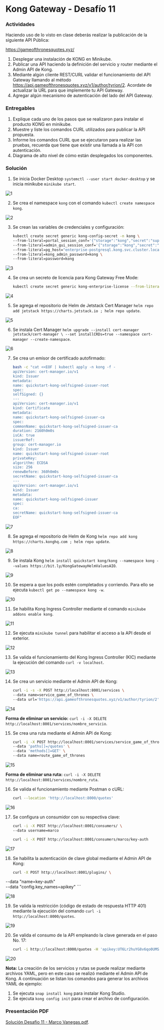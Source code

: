 # Kong Gateway - Desafío 11

### Actividades

Haciendo uso de lo visto en clase deberás realizar la publicación de la siguiente API Pública:

https://gameofthronesquotes.xyz/

1. Desplegar una instalación de KONG en Minikube.
2. Publicar una API haciendo la definición del servicio y router mediante el Admin API de Kong.
3. Mediante algún cliente REST/CURL validar el funcionamiento del API Gateway llamando al método https://api.gameofthronesquotes.xyz/v1/author/tyrion/2. Acordate de actualizar la URL para que implemente tu API Gateway.
4. Agregar algún mecanismo de autenticación del lado del API Gateway.

### Entregables

1. Explique cada uno de los pasos que se realizaron para instalar el producto KONG en minikube.
2. Muestre y liste los comandos CURL utilizados para publicar la API propuesta.
3. Informe los comandos CURL que se ejecutaron para realizar las pruebas, recuerda que tiene que existir una llamada a la API con autenticación.
4. Diagrama de alto nivel de cómo están desplegados los componentes.

### Solución

1. Se inicia Docker Desktop `systemctl --user start docker-desktop` y se inicia minikube `minikube start`.

![1](images/1.png)

2. Se crea el namespace `kong` con el comando `kubectl create namespace kong`.

![2](images/2.png)

3. Se crean las variables de credenciales y configuración:

    ```bash
    kubectl create secret generic kong-config-secret -n kong \
    --from-literal=portal_session_conf='{"storage":"kong","secret":"super_secret_salt_string","cookie_name":"portal_session","cookie_same_site":"Lax","cookie_secure":false}' \
    --from-literal=admin_gui_session_conf='{"storage":"kong","secret":"super_secret_salt_string","cookie_name":"admin_session","cookie_same_site":"Lax","cookie_secure":false}' \
    --from-literal=pg_host="enterprise-postgresql.kong.svc.cluster.local" \
    --from-literal=kong_admin_password=kong \
    --from-literal=password=kong
    ```

![3](images/3.png)

4. Se crea un secreto de licencia para Kong Gateway Free Mode:
    
    ```bash
    kubectl create secret generic kong-enterprise-license --from-literal=license="'{}'" -n kong --dry-run=client -o yaml | kubectl apply -f -
    ```

![4](images/4.png)

5. Se agrega el repositorio de Helm de Jetstack Cert Manager `helm repo add jetstack https://charts.jetstack.io ; helm repo update`.

![5](images/5.png)

6. Se instala Cert Manager `helm upgrade --install cert-manager jetstack/cert-manager \ --set installCRDs=true --namespace cert-manager --create-namespace`.

![6](images/6.png)

7. Se crea un emisor de certificado autofirmado:

    ```bash
    bash -c "cat <<EOF | kubectl apply -n kong -f -
    apiVersion: cert-manager.io/v1
    kind: Issuer
    metadata:
    name: quickstart-kong-selfsigned-issuer-root
    spec:
    selfSigned: {}
    ---
    apiVersion: cert-manager.io/v1
    kind: Certificate
    metadata:
    name: quickstart-kong-selfsigned-issuer-ca
    spec:
    commonName: quickstart-kong-selfsigned-issuer-ca
    duration: 2160h0m0s
    isCA: true
    issuerRef:
    group: cert-manager.io
    kind: Issuer
    name: quickstart-kong-selfsigned-issuer-root
    privateKey:
    algorithm: ECDSA
    size: 256
    renewBefore: 360h0m0s
    secretName: quickstart-kong-selfsigned-issuer-ca
    ---
    apiVersion: cert-manager.io/v1
    kind: Issuer
    metadata:
    name: quickstart-kong-selfsigned-issuer
    spec:
    ca:
    secretName: quickstart-kong-selfsigned-issuer-ca
    EOF"
    ```

![7](images/7.png)

8. Se agrega el repositorio de Helm de Kong `helm repo add kong https://charts.konghq.com ; helm repo update`.

![8](images/8.png)

9. Se instala Kong `helm install quickstart kong/kong --namespace kong --values https://bit.ly/KongGatewayHelmValuesAIO`.

![9](images/9.png)

10. Se espera a que los pods estén completados y corriendo. Para ello se ejecuta `kubectl get po --namespace kong -w`.

![10](images/10.png)

11. Se habilita Kong Ingress Controller mediante el comando `minikube addons enable kong`.

![11](images/11.png)

12. Se ejecuta `minikube tunnel` para habilitar el acceso a la API desde el exterior.

![12](images/12.png)

13. Se valida el funcionamiento del Kong Ingress Controller (KIC) mediante la ejecución del comando `curl -v localhost`.

![13](images/13.png)

14. Se crea un servicio mediante el Admin API de Kong:

    ```bash
    curl -i -s -X POST http://localhost:8001/services \
    --data name=service_game_of_thrones \
    --data url='https://api.gameofthronesquotes.xyz/v1/author/tyrion/2'
    ```

![14](images/14.png)

**Forma de eliminar un servicio:** `curl -i -X DELETE http://localhost:8001/services/nombre_servicio`.

15. Se crea una ruta mediante el Admin API de Kong:

    ```bash
    curl -i -X POST http://localhost:8001/services/service_game_of_thrones/routes \
    --data 'paths[]=/quotes' \
    --data 'methods[]=GET' \
    --data name=route_game_of_thrones
    ```

![15](images/15.png)

**Forma de eliminar una ruta:** `curl -i -X DELETE http://localhost:8001/services/nombre_ruta`.

16. Se valida el funcionamiento mediante Postman o cURL:

    ```bash
    curl --location 'http://localhost:8000/quotes'
    ```

![16](images/16.png)

17. Se configura un consumidor con su respectiva clave:

    ```bash
    curl -i -X POST http://localhost:8001/consumers/ \
    --data username=marco
    ```

    ```bash
    curl -i -X POST http://localhost:8001/consumers/marco/key-auth
    ```

![17](images/17.png)

18. Se habilita la autenticación de clave global mediante el Admin API de Kong:

    ```bash
    curl -X POST http://localhost:8001/plugins/ \
   --data "name=key-auth"  \
   --data "config.key_names=apikey"
    ```

![18](images/18.png)

19. Se valida la restricción (código de estado de respuesta HTTP 401) mediante la ejecución del comando `curl -i http://localhost:8000/quotes`.

![19](images/19.png)

20. Se valida el consumo de la API empleando la clave generada en el paso No. 17:

    ```bash
    curl -i http://localhost:8000/quotes -H 'apikey:UT6Lr2huYG8v6qo0UMS3dhjxqzLDZN8W'
    ```

![20](images/20.png)

**Nota:** La creación de los servicios y rutas se puede realizar mediante archivos YAML, pero en este caso se realizó mediante el Admin API de Kong. A continuación se listan los comandos para generar los archivos YAML de ejemplo:

1. Se ejecuta `snap install kong` para instalar Kong Studio.
2. Se ejecuta `kong config init` para crear el archivo de configuración.

### Presentación PDF

[Solución Desafio 11 - Marco Vanegas.pdf](Solución_Desafio_11_-_Marco_Vanegas.pdf).